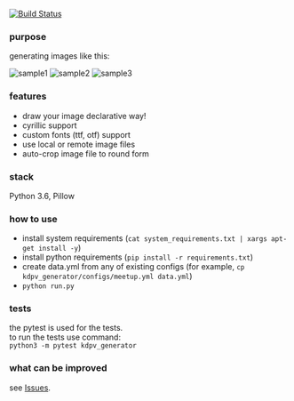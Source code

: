 [![Build Status](https://travis-ci.org/spbpython/kdpv_generator.svg?branch=master)](https://travis-ci.org/spbpython/kdpv_generator)

### purpose
generating images like this:  

![sample1](https://secure.meetupstatic.com/photos/event/1/d/b/1/600_463327601.jpeg)
![sample2](https://secure.meetupstatic.com/photos/event/b/1/c/c/600_463125516.jpeg)
![sample3](https://secure.meetupstatic.com/photos/event/8/6/7/b/600_463174427.jpeg)

### features
- draw your image declarative way!
- cyrillic support
- custom fonts (ttf, otf) support
- use local or remote image files
- auto-crop image file to round form

### stack
Python 3.6, Pillow

### how to use
- install system requirements (`cat system_requirements.txt | xargs apt-get install -y`)
- install python requirements (`pip install -r requirements.txt`)
- create data.yml from any of existing configs (for example, `cp kdpv_generator/configs/meetup.yml data.yml`)
- `python run.py`

### tests
the pytest is used for the tests.  
to run the tests use command:  
`python3 -m pytest kdpv_generator`

### what can be improved
see [Issues](https://github.com/spbpython/kdpv_generator/issues).

